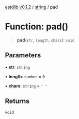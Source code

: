 [estdlib v0.1.2](../wiki/Home) / [string](../wiki/string) / pad

# Function: pad()

> **pad**(`str`, `length`, `chars`): `void`

## Parameters

• **str**: `string`

• **length**: `number` = `0`

• **chars**: `string` = `' '`

## Returns

`void`
